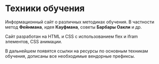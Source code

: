 # Техники обучения
Информационный сайт о различных методиках обучения. В частности метод **Фейнмана**, идея **Кауфмана**, советы **Барбары Оакли** и др.

Сайт разработан на HTML и CSS с использованием  flex и ifram элементов, CSS анимации.

В дальнейшем появятся ссылки на ресурсы по основным техникам обучения, дописаны все необходимые вендорные префиксы.
